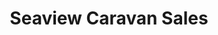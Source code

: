 ---
title: "Seaview Caravan Sales"
address: "1, Donaghadee Rd, Millisle, Newtownards, Co. Down BT22 2BY"
tel: "028 9186 1248"
county: "Down"
category: "Caravan And Camping"
type: "Content"
lat: "54.611377"
lng: "-5.52914"
---